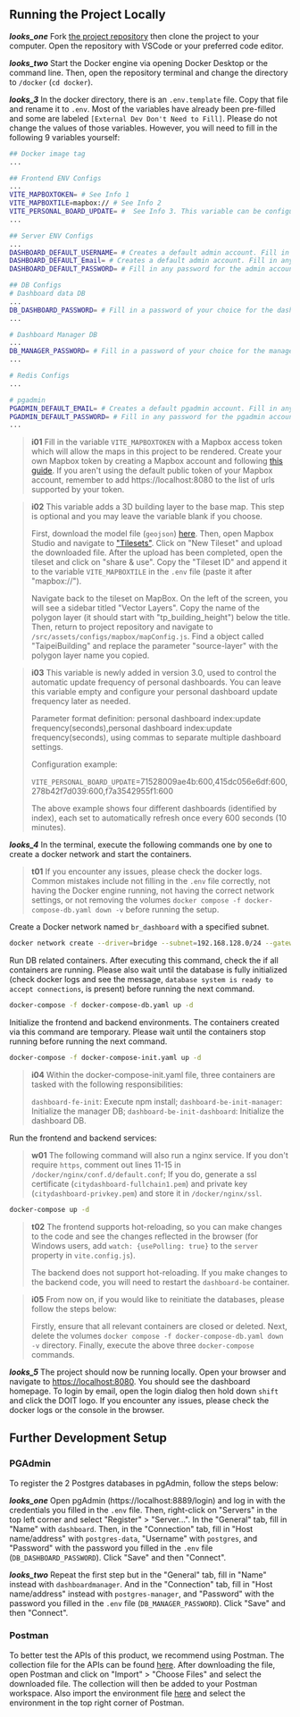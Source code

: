 ## Running the Project Locally

**_looks_one_** Fork [the project repository](https://github.com/taipei-doit/Taipei-City-Dashboard) then clone the project to your computer. Open the repository with VSCode or your preferred code editor.

**_looks_two_** Start the Docker engine via opening Docker Desktop or the command line. Then, open the repository terminal and change the directory to `/docker` (`cd docker`).

**_looks_3_** In the docker directory, there is an `.env.template` file. Copy that file and rename it to `.env`. Most of the variables have already been pre-filled and some are labeled `[External Dev Don't Need to Fill]`. Please do not change the values of those variables. However, you will need to fill in the following 9 variables yourself:

```bash
## Docker image tag
...

## Frontend ENV Configs
...
VITE_MAPBOXTOKEN= # See Info 1
VITE_MAPBOXTILE=mapbox:// # See Info 2
VITE_PERSONAL_BOARD_UPDATE= #  See Info 3. This variable can be configured according to your needs
...

## Server ENV Configs
...
DASHBOARD_DEFAULT_USERNAME= # Creates a default admin account. Fill in any username.
DASHBOARD_DEFAULT_Email= # Creates a default admin account. Fill in any email.
DASHBOARD_DEFAULT_PASSWORD= # Fill in any password for the admin account.

## DB Configs
# Dashboard data DB
...
DB_DASHBOARD_PASSWORD= # Fill in a password of your choice for the dashboard database.
...

# Dashboard Manager DB
...
DB_MANAGER_PASSWORD= # Fill in a password of your choice for the manager database.
...

# Redis Configs
...

# pgadmin
PGADMIN_DEFAULT_EMAIL= # Creates a default pgadmin account. Fill in any email.
PGADMIN_DEFAULT_PASSWORD= # Fill in any password for the pgadmin account.
...
```

> **i01**
> Fill in the variable `VITE_MAPBOXTOKEN` with a Mapbox access token which will allow the maps in this project to be rendered. Create your own Mapbox token by creating a Mapbox account and following [this guide](https://docs.mapbox.com/help/getting-started/access-tokens/). If you aren't using the default public token of your Mapbox account, remember to add https://localhost:8080 to the list of urls supported by your token.

> **i02**
> This variable adds a 3D building layer to the base map. This step is optional and you may leave the variable blank if you choose.
>
> First, download the model file (`geojson`) [here](https://1drv.ms/u/c/0d57c13a41c62975/Ediuy_ijtO5InxtXHs5SNo0B68bioV7CkqQQRRyuLivSXA?e=mdgoda). Then, open Mapbox Studio and navigate to ["Tilesets"](https://studio.mapbox.com/tilesets/). Click on "New Tileset" and upload the downloaded file. After the upload has been completed, open the tileset and click on "share & use". Copy the "Tileset ID" and append it to the variable `VITE_MAPBOXTILE` in the `.env` file (paste it after "mapbox://").
>
> Navigate back to the tileset on MapBox. On the left of the screen, you will see a sidebar titled "Vector Layers". Copy the name of the polygon layer (it should start with "tp_building_height") below the title. Then, return to project repository and navigate to `/src/assets/configs/mapbox/mapConfig.js`. Find a object called "TaipeiBuilding" and replace the parameter "source-layer" with the polygon layer name you copied.

> **i03**
> This variable is newly added in version 3.0, used to control the automatic update frequency of personal dashboards. You can leave this variable empty and configure your personal dashboard update frequency later as needed.
>
> Parameter format definition: personal dashboard index:update frequency(seconds),personal dashboard index:update frequency(seconds), using commas to separate multiple dashboard settings.
>
> Configuration example:
>
> `VITE_PERSONAL_BOARD_UPDATE`=71528009ae4b:600,415dc056e6df:600,278b42f7d039:600,f7a3542955f1:600
>
> The above example shows four different dashboards (identified by index), each set to automatically refresh once every 600 seconds (10 minutes).
>

**_looks_4_** In the terminal, execute the following commands one by one to create a docker network and start the containers.

> **t01**
> If you encounter any issues, please check the docker logs. Common mistakes include not filling in the `.env` file correctly, not having the Docker engine running, not having the correct network settings, or not removing the volumes `docker compose -f docker-compose-db.yaml down -v` before running the setup.

Create a Docker network named `br_dashboard` with a specified subnet.

```bash
docker network create --driver=bridge --subnet=192.168.128.0/24 --gateway=192.168.128.1  br_dashboard
```

Run DB related containers. After executing this command, check the if all containers are running. Please also wait until the database is fully initialized (check docker logs and see the message, `database system is ready to accept connections`, is present) before running the next command.

```bash
docker-compose -f docker-compose-db.yaml up -d
```

Initialize the frontend and backend environments. The containers created via this command are temporary. Please wait until the containers stop running before running the next command.

```bash
docker-compose -f docker-compose-init.yaml up -d
```

> **i04**
> Within the docker-compose-init.yaml file, three containers are tasked with the following responsibilities:
>
> `dashboard-fe-init`: Execute npm install; `dashboard-be-init-manager`: Initialize the manager DB; `dashboard-be-init-dashboard`: Initialize the dashboard DB.

Run the frontend and backend services:

> **w01**
> The following command will also run a nginx service. If you don't require `https`, comment out lines 11-15 in `/docker/nginx/conf.d/default.conf`; If you do, generate a ssl certificate (`citydashboard-fullchain1.pem`) and private key (`citydashboard-privkey.pem`) and store it in `/docker/nginx/ssl`.

```bash
docker-compose up -d
```

> **t02**
> The frontend supports hot-reloading, so you can make changes to the code and see the changes reflected in the browser (for Windows users, add `watch: {usePolling: true}` to the `server` property in `vite.config.js`).
>
> The backend does not support hot-reloading. If you make changes to the backend code, you will need to restart the `dashboard-be` container.

> **i05**
> From now on, if you would like to reinitiate the databases, please follow the steps below:
>
> Firstly, ensure that all relevant containers are closed or deleted. Next, delete the volumes `docker compose -f docker-compose-db.yaml down -v` directory. Finally, execute the above three `docker-compose` commands.

**_looks_5_** The project should now be running locally. Open your browser and navigate to [https://localhost:8080](https://localhost:8080). You should see the dashboard homepage. To login by email, open the login dialog then hold down `shift` and click the DOIT logo. If you encounter any issues, please check the docker logs or the console in the browser.

## Further Development Setup

### PGAdmin

To register the 2 Postgres databases in pgAdmin, follow the steps below:

**_looks_one_** Open pgAdmin (https://localhost:8889/login) and log in with the credentials you filled in the `.env` file. Then, right-click on "Servers" in the top left corner and select "Register" > "Server...". In the "General" tab, fill in "Name" with `dashboard`. Then, in the "Connection" tab, fill in "Host name/address" with `postgres-data`, "Username" with `postgres`, and "Password" with the password you filled in the `.env` file (`DB_DASHBOARD_PASSWORD`). Click "Save" and then "Connect".

**_looks_two_** Repeat the first step but in the "General" tab, fill in "Name" instead with `dashboardmanager`. And in the "Connection" tab, fill in "Host name/address" instead with `postgres-manager`, and "Password" with the password you filled in the `.env` file (`DB_MANAGER_PASSWORD`). Click "Save" and then "Connect".

### Postman

To better test the APIs of this product, we recommend using Postman. The collection file for the APIs can be found <a href="/documentation/data/dashboard_postman.json" download>here</a>. After downloading the file, open Postman and click on "Import" > "Choose Files" and select the downloaded file. The collection will then be added to your Postman workspace. Also import the environment file <a href="/documentation/data/dashboard_postman_env.json" download>here</a> and select the environment in the top right corner of Postman.
